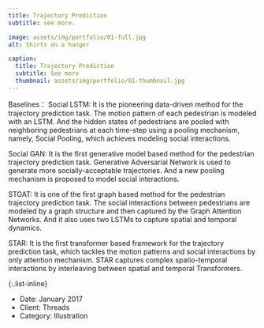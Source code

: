 ```yaml
---
title: Trajectory Prediction
subtitle: see more.

image: assets/img/portfolio/01-full.jpg
alt: Shirts on a hanger

caption:
  title: Trajectory Prediction
  subtitle: See more
  thumbnail: assets/img/portfolio/01-thumbnail.jpg
---
```

Baselines：
Social LSTM: It is the pioneering data-driven method for the trajectory prediction task. The motion pattern of each pedestrian is modeled with an LSTM. And the hidden states of pedestrians are pooled with neighboring pedestrians at each time-step using a pooling mechanism, namely, Social Pooling, which achieves modeling social interactions.

Social GAN: It is the first generative model based method for the pedestrian trajectory prediction task. Generative Adversarial Network is used to generate more socially-acceptable trajectories. And a new pooling mechanism is proposed to model social interactions. 

STGAT: It is one of the first graph based method for the pedestrian trajectory prediction task. The social interactions between pedestrians are modeled by a graph structure and then captured by the Graph Attention Networks. And it also uses two LSTMs to capture spatial and temporal dynamics.

STAR: It is the first transformer based framework for the trajectory prediction task, which tackles the motion patterns and social interactions by only attention mechanism. STAR captures complex spatio-temporal interactions by interleaving between spatial and temporal Transformers. 

{:.list-inline}
- Date: January 2017
- Client: Threads
- Category: Illustration

